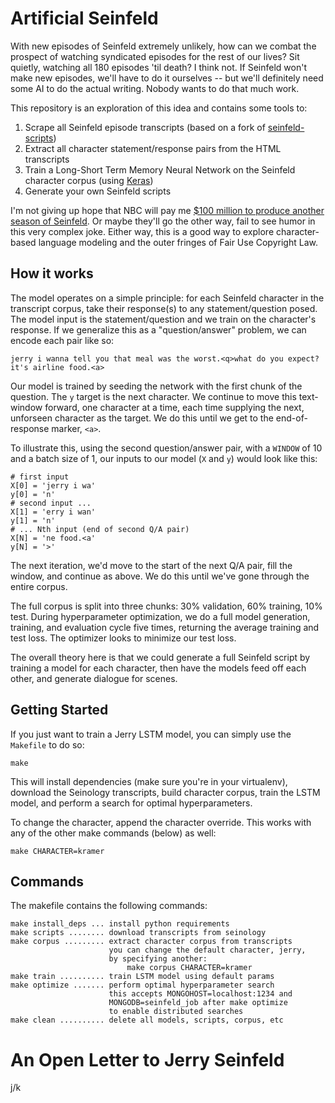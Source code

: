 # Artificial Seinfeld

With new episodes of Seinfeld extremely unlikely, how can we combat the
prospect of watching syndicated episodes for the rest of our lives? Sit
quietly, watching all 180 episodes 'til death? I think not. If Seinfeld won't
make new episodes, we'll have to do it ourselves -- but we'll definitely need
some AI to do the actual writing. Nobody wants to do that much work.

This repository is an exploration of this idea and contains some tools to:

1.  Scrape all Seinfeld episode transcripts (based on a fork of [seinfeld-scripts](https://github.com/colinpollock/seinfeld-scripts))
2.  Extract all character statement/response pairs from the HTML transcripts
3.  Train a Long-Short Term Memory Neural Network on the Seinfeld character corpus (using [Keras](https://github.com/fchollet/keras))
4.  Generate your own Seinfeld scripts

I'm not giving up hope that NBC will pay me [$100 million to produce another
season of Seinfeld](http://www.foxnews.com/entertainment/2012/05/29/qa-former-nbc-honcho-offered-jerry-seinfeld-over-100-million-for-one-more.html). Or maybe they'll go the other
way, fail to see humor in this very complex joke. Either way,
this is a good way to explore character-based language modeling and the outer
fringes of Fair Use Copyright Law.

## How it works

The model operates on a simple principle: for each Seinfeld character in the
transcript corpus, take their response(s) to any statement/question posed. The
model input is the statement/question and we train on the character's response.
If we generalize this as a "question/answer" problem, we can encode each pair
like so:

    jerry i wanna tell you that meal was the worst.<q>what do you expect? it's airline food.<a>

Our model is trained by seeding the network with the first chunk of the
question. The `y` target is the next character. We continue to move this
text-window forward, one character at a time, each time supplying the next,
unforseen character as the target. We do this until we get to the
end-of-response marker, `<a>`.

To illustrate this, using the second question/answer pair, with a `WINDOW` of
10 and a batch size of 1, our inputs to our model (`X` and `y`) would look like
this:

    # first input
    X[0] = 'jerry i wa'
    y[0] = 'n'
    # second input ...
    X[1] = 'erry i wan'
    y[1] = 'n'
    # ... Nth input (end of second Q/A pair)
    X[N] = 'ne food.<a'
    y[N] = '>'

The next iteration, we'd move to the start of the next Q/A pair, fill the
window, and continue as above.  We do this until we've gone through the entire
corpus.

The full corpus is split into three chunks: 30% validation, 60% training, 10%
test. During hyperparameter optimization, we do a full model generation,
training, and evaluation cycle five times, returning the average training and
test loss. The optimizer looks to minimize our test loss.

The overall theory here is that we could generate a full Seinfeld script by
training a model for each character, then have the models feed off each other,
and generate dialogue for scenes.

## Getting Started

If you just want to train a Jerry LSTM model, you can simply use the `Makefile`
to do so:

    make

This will install dependencies (make sure you're in your virtualenv), download the
Seinology transcripts, build character corpus, train the LSTM
model, and perform a search for optimal hyperparameters.

To change the character, append the character override. This works with any of the
other make commands (below) as well:

    make CHARACTER=kramer

## Commands

The makefile contains the following commands:

    make install_deps ... install python requirements
    make scripts ........ download transcripts from seinology
    make corpus ......... extract character corpus from transcripts
                          you can change the default character, jerry,
                          by specifying another:
                              make corpus CHARACTER=kramer
    make train .......... train LSTM model using default params
    make optimize ....... perform optimal hyperparameter search
                          this accepts MONGOHOST=localhost:1234 and
                          MONGODB=seinfeld_job after make optimize
                          to enable distributed searches
    make clean .......... delete all models, scripts, corpus, etc

# An Open Letter to Jerry Seinfeld

j/k
